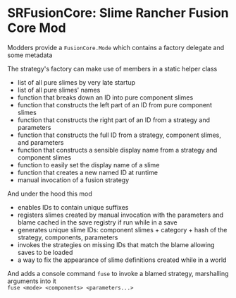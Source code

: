 # SRFusionCore: Slime Rancher Fusion Core Mod

Modders provide a `FusionCore.Mode` which contains a factory delegate and some metadata
      
The strategy's factory can make use of members in a static helper class
 - list of all pure slimes by very late startup
 - list of all pure slimes' names
 - function that breaks down an ID into pure component slimes
 - function that constructs the left part of an ID from pure component slimes
 - function that constructs the right part of an ID from a strategy and parameters
 - function that constructs the full ID from a strategy, component slimes, and parameters
 - function that constructs a sensible display name from a strategy and component slimes
 - function to easily set the display name of a slime
 - function that creates a new named ID at runtime
 - manual invocation of a fusion strategy    
         
And under the hood this mod
 - enables IDs to contain unique suffixes
 - registers slimes created by manual invocation with the parameters and blame cached in the save registry if run while in a save
 - generates unique slime IDs: component slimes + category + hash of the strategy, components, parameters
 - invokes the strategies on missing IDs that match the blame allowing saves to be loaded 
 - a way to fix the appearance of slime definitions created while in a world
         
And adds a console command `fuse` to invoke a blamed strategy, marshalling arguments into it         
`fuse <mode> <components> <parameters...>`
